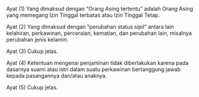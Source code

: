 Ayat (1)
Yang dimaksud dengan “Orang Asing tertentu” adalah
Orang Asing yang memegang Izin Tinggal terbatas atau Izin
Tinggal Tetap.

Ayat (2)
Yang dimaksud dengan ”perubahan status sipil” antara lain
kelahiran, perkawinan, perceraian, kematian, dan
perubahan lain, misalnya perubahan jenis kelamin.

Ayat (3)
Cukup jelas.

Ayat (4)
Ketentuan mengenai penjaminan tidak diberlakukan karena
pada dasarnya suami atau istri dalam suatu perkawinan
bertanggung jawab kepada pasangannya dan/atau
anaknya.

Ayat (5)
Cukup jelas.
